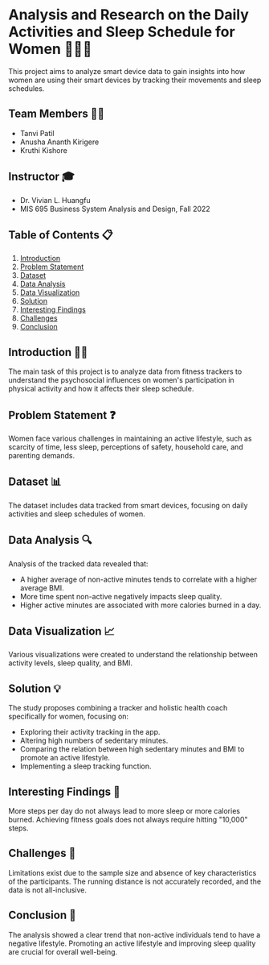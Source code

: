 
# Analysis and Research on the Daily Activities and Sleep Schedule for Women 🚶‍♀️💤

This project aims to analyze smart device data to gain insights into how women are using their smart devices by tracking their movements and sleep schedules.

## Team Members 👩‍🔬

- Tanvi Patil
- Anusha Ananth Kirigere
- Kruthi Kishore

## Instructor 🎓

- Dr. Vivian L. Huangfu
- MIS 695 Business System Analysis and Design, Fall 2022

## Table of Contents 📋

1. [Introduction](#introduction)
2. [Problem Statement](#problem-statement)
3. [Dataset](#dataset)
4. [Data Analysis](#data-analysis)
5. [Data Visualization](#data-visualization)
6. [Solution](#solution)
7. [Interesting Findings](#interesting-findings)
8. [Challenges](#challenges)
9. [Conclusion](#conclusion)

## Introduction 🏃‍♀️

The main task of this project is to analyze data from fitness trackers to understand the psychosocial influences on women's participation in physical activity and how it affects their sleep schedule.

## Problem Statement ❓

Women face various challenges in maintaining an active lifestyle, such as scarcity of time, less sleep, perceptions of safety, household care, and parenting demands.

## Dataset 📊

The dataset includes data tracked from smart devices, focusing on daily activities and sleep schedules of women.

## Data Analysis 🔍

Analysis of the tracked data revealed that:
- A higher average of non-active minutes tends to correlate with a higher average BMI.
- More time spent non-active negatively impacts sleep quality.
- Higher active minutes are associated with more calories burned in a day.

## Data Visualization 📈

Various visualizations were created to understand the relationship between activity levels, sleep quality, and BMI.

## Solution 💡

The study proposes combining a tracker and holistic health coach specifically for women, focusing on:
- Exploring their activity tracking in the app.
- Altering high numbers of sedentary minutes.
- Comparing the relation between high sedentary minutes and BMI to promote an active lifestyle.
- Implementing a sleep tracking function.

## Interesting Findings 🤔

More steps per day do not always lead to more sleep or more calories burned. Achieving fitness goals does not always require hitting "10,000" steps.

## Challenges 🚧

Limitations exist due to the sample size and absence of key characteristics of the participants. The running distance is not accurately recorded, and the data is not all-inclusive.

## Conclusion 🏁

The analysis showed a clear trend that non-active individuals tend to have a negative lifestyle. Promoting an active lifestyle and improving sleep quality are crucial for overall well-being.

